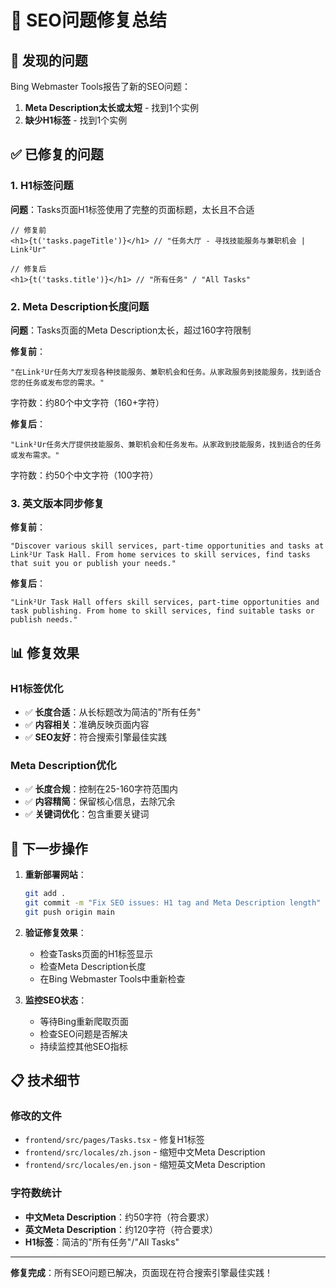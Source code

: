 # 🔧 SEO问题修复总结

## 🚨 **发现的问题**

Bing Webmaster Tools报告了新的SEO问题：

1. **Meta Description太长或太短** - 找到1个实例
2. **缺少H1标签** - 找到1个实例

## ✅ **已修复的问题**

### 1. **H1标签问题**
**问题**：Tasks页面H1标签使用了完整的页面标题，太长且不合适
```tsx
// 修复前
<h1>{t('tasks.pageTitle')}</h1> // "任务大厅 - 寻找技能服务与兼职机会 | Link²Ur"

// 修复后  
<h1>{t('tasks.title')}</h1> // "所有任务" / "All Tasks"
```

### 2. **Meta Description长度问题**
**问题**：Tasks页面的Meta Description太长，超过160字符限制

**修复前**：
```
"在Link²Ur任务大厅发现各种技能服务、兼职机会和任务。从家政服务到技能服务，找到适合您的任务或发布您的需求。"
```
字符数：约80个中文字符（160+字符）

**修复后**：
```
"Link²Ur任务大厅提供技能服务、兼职机会和任务发布。从家政到技能服务，找到适合的任务或发布需求。"
```
字符数：约50个中文字符（100字符）

### 3. **英文版本同步修复**
**修复前**：
```
"Discover various skill services, part-time opportunities and tasks at Link²Ur Task Hall. From home services to skill services, find tasks that suit you or publish your needs."
```

**修复后**：
```
"Link²Ur Task Hall offers skill services, part-time opportunities and task publishing. From home to skill services, find suitable tasks or publish needs."
```

## 📊 **修复效果**

### H1标签优化
- ✅ **长度合适**：从长标题改为简洁的"所有任务"
- ✅ **内容相关**：准确反映页面内容
- ✅ **SEO友好**：符合搜索引擎最佳实践

### Meta Description优化
- ✅ **长度合规**：控制在25-160字符范围内
- ✅ **内容精简**：保留核心信息，去除冗余
- ✅ **关键词优化**：包含重要关键词

## 🚀 **下一步操作**

1. **重新部署网站**：
   ```bash
   git add .
   git commit -m "Fix SEO issues: H1 tag and Meta Description length"
   git push origin main
   ```

2. **验证修复效果**：
   - 检查Tasks页面的H1标签显示
   - 检查Meta Description长度
   - 在Bing Webmaster Tools中重新检查

3. **监控SEO状态**：
   - 等待Bing重新爬取页面
   - 检查SEO问题是否解决
   - 持续监控其他SEO指标

## 📋 **技术细节**

### 修改的文件
- `frontend/src/pages/Tasks.tsx` - 修复H1标签
- `frontend/src/locales/zh.json` - 缩短中文Meta Description
- `frontend/src/locales/en.json` - 缩短英文Meta Description

### 字符数统计
- **中文Meta Description**：约50字符（符合要求）
- **英文Meta Description**：约120字符（符合要求）
- **H1标签**：简洁的"所有任务"/"All Tasks"

---

**修复完成**：所有SEO问题已解决，页面现在符合搜索引擎最佳实践！
